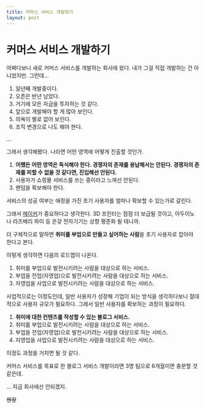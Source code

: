 ```yaml
---
title: 커머스 서비스 개발하기
layout: post
---
```


# 커머스 서비스 개발하기

어쩌다보니 새로 커머스 서비스를 개발하는 회사에 왔다. 내가 그걸 직접 개발하는 건 아니었지만.
그런데...

1. 일년째 개발중이다.
1. 오픈은 반년 남았다.
1. 거기에 모든 자금을 투자하는 것 같다.
1. 앞으로 개발해야 할 게 많아 보인다.
1. 의욕이 별로 없어 보인다.
1. 조직 변경으로 나도 해야 한다.

...

그래서 생각해봤다.
나라면 어떤 영역에 어떻게 진출할 것인가.

1. **어쨌든 어떤 영역은 독식해야 한다. 경쟁자의 존재를 용납해서는 안된다. 경쟁자의 존재를 피할 수 없을 것 같다면, 진입해선 안된다.**
1. 사용자가 쇼핑몰 서비스를 쓰는 중이라고 느껴선 안된다.
1. 팬덤을 확보해야 한다.

서비스의 성공 여부는 애정을 가진 초기 사용자를 얼마나 확보할 수 있는가로 갈린다.

그래서 [메이커](https://namu.wiki/w/%EB%A9%94%EC%9D%B4%EC%BB%A4#s-3)가 중요하다고 생각한다.
3D 프린터는 점점 더 보급될 것이고, 아두이노나 라즈베리 파이 등 온갖 전자기기는 상향 평준화 될 테니까.

더 구체적으로 말하면 **취미를 부업으로 만들고 싶어하는 사람**을 초기 사용자로 잡아야 한다고 본다.

이렇게 생각하면 다음의 로드맵이 나온다.

1. 취미를 부업으로 발전시키려는 사람을 대상으로 하는 서비스.
1. 부업을 전업(자영업)으로 발전시키려는 사람을 대상으로 하는 서비스.
1. 자영업을 사업으로 발전시키려는 사람을 대상으로 하는 서비스.

사업적으로는 이정도인데, 일반 사용자가 성장해 기업이 되는 방식을 생각하다보니 절대적으로 사용자 규모가 필요하다.
그래서 일반 사용자를 확보하는 과정이 필요하다.

1. **취미에 대한 컨텐츠를 작성할 수 있는 블로그 서비스.**
1. 취미를 부업으로 발전시키려는 사람을 대상으로 하는 서비스.
1. 부업을 전업(자영업)으로 발전시키려는 사람을 대상으로 하는 서비스.
1. 자영업을 사업으로 발전시키려는 사람을 대상으로 하는 서비스.

이정도 과정을 거치면 될 것 같다.

커머스 서비스를 목표로 한 블로그 서비스 개발이라면 3명 팀으로 6개월이면 충분할 것 같은데.

...
지금 회사에선 안되겠지.

~~젠장~~